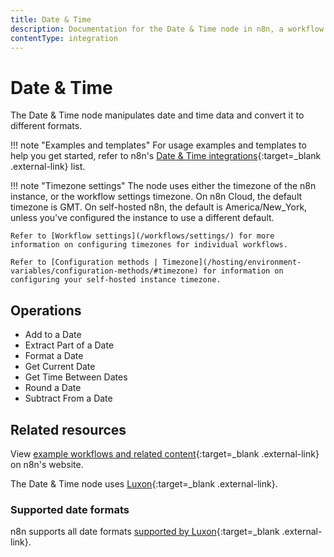 ```yaml
---
title: Date & Time
description: Documentation for the Date & Time node in n8n, a workflow automation platform. Includes guidance on usage, and links to examples.
contentType: integration
---
```


# Date & Time

The Date & Time node manipulates date and time data and convert it to different formats.

!!! note "Examples and templates"
	For usage examples and templates to help you get started, refer to n8n's [Date & Time integrations](https://n8n.io/integrations/date-and-time/){:target=_blank .external-link} list.

!!! note "Timezone settings"
    The node uses either the timezone of the n8n instance, or the workflow settings timezone. On n8n Cloud, the default timezone is GMT. On self-hosted n8n, the default is America/New_York, unless you've configured the instance to use a different default.
	
    Refer to [Workflow settings](/workflows/settings/) for more information on configuring timezones for individual workflows.
	
    Refer to [Configuration methods | Timezone](/hosting/environment-variables/configuration-methods/#timezone) for information on configuring your self-hosted instance timezone.


## Operations

* Add to a Date
* Extract Part of a Date
* Format a Date
* Get Current Date
* Get Time Between Dates
* Round a Date
* Subtract From a Date

## Related resources

View [example workflows and related content](https://n8n.io/integrations/date-and-time/){:target=_blank .external-link} on n8n's website.

The Date & Time node uses [Luxon](https://moment.github.io/luxon){:target=_blank .external-link}. 

### Supported date formats

n8n supports all date formats [supported by Luxon](https://moment.github.io/luxon/#/formatting?id=table-of-tokens){:target=_blank .external-link}.
